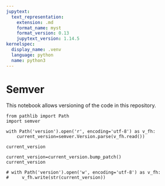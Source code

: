```yaml
---
jupytext:
  text_representation:
    extension: .md
    format_name: myst
    format_version: 0.13
    jupytext_version: 1.14.5
kernelspec:
  display_name: .venv
  language: python
  name: python3
---
```


# Semver

This notebook allows versioning of the code in this repository.

```{code-cell} ipython3
from pathlib import Path
import semver

with Path('version').open('r', encoding='utf-8') as v_fh:
    current_version=semver.Version.parse(v_fh.read())

current_version
```

```{code-cell} ipython3
current_version=current_version.bump_patch()
current_version
```

```{code-cell} ipython3
# with Path('version').open('w', encoding='utf-8') as v_fh:
#     v_fh.write(str(current_version))
```

```{code-cell} ipython3

```
